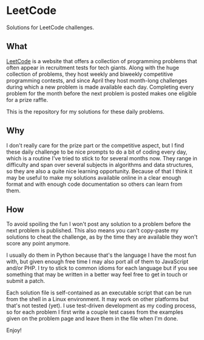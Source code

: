 # LeetCode

Solutions for LeetCode challenges.

## What

[LeetCode](https://leetcode.com/) is a website that offers a collection of programming problems that often appear in recruitment tests for tech giants. Along with the huge collection of problems, they host weekly and biweekly competitive programming contests, and since April they host month-long challenges during which a new problem is made available each day. Completing every problem for the month before the next problem is posted makes one eligible for a prize raffle.

This is the repository for my solutions for these daily problems.


## Why

I don't really care for the prize part or the competitive aspect, but I find these daily challenge to be nice prompts to do a bit of coding every day, which is a routine I've tried to stick to for several months now. They range in difficulty and span over several subjects in algorithms and data structures, so they are also a quite nice learning opportunity. Because of that I think it may be useful to make my solutions available online in a clear enough format and with enough code documentation so others can learn from them.


## How

To avoid spoiling the fun I won't post any solution to a problem before the next problem is published. This also means you can't copy-paste my solutions to cheat the challenge, as by the time they are available they won't score any point anymore.

I usually do them in Python because that's the language I have the most fun with, but given enough free time I may also port all of them to JavaScript and/or PHP. I try to stick to common idioms for each language but if you see something that may be written in a better way feel free to get in touch or submit a patch.

Each solution file is self-contained as an executable script that can be run from the shell in a Linux environment. It may work on other platforms but that's not tested (yet). I use test-driven development as my coding process, so for each problem I first write a couple test cases from the examples given on the problem page and leave them in the file when I'm done.

Enjoy!


